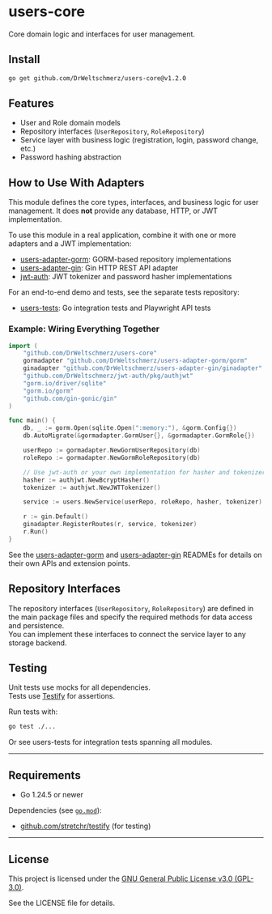 # users-core

Core domain logic and interfaces for user management.

## Install

```sh
go get github.com/DrWeltschmerz/users-core@v1.2.0
```

## Features

- User and Role domain models
- Repository interfaces (`UserRepository`, `RoleRepository`)
- Service layer with business logic (registration, login, password change, etc.)
- Password hashing abstraction

## How to Use With Adapters


This module defines the core types, interfaces, and business logic for user management. It does **not** provide any database, HTTP, or JWT implementation.

To use this module in a real application, combine it with one or more adapters and a JWT implementation:

- [users-adapter-gorm](https://github.com/DrWeltschmerz/users-adapter-gorm): GORM-based repository implementations
- [users-adapter-gin](https://github.com/DrWeltschmerz/users-adapter-gin): Gin HTTP REST API adapter
- [jwt-auth](https://github.com/DrWeltschmerz/jwt-auth): JWT tokenizer and password hasher implementations

For an end-to-end demo and tests, see the separate tests repository:

- [users-tests](https://github.com/DrWeltschmerz/users-tests): Go integration tests and Playwright API tests

### Example: Wiring Everything Together

```go
import (
    "github.com/DrWeltschmerz/users-core"
    gormadapter "github.com/DrWeltschmerz/users-adapter-gorm/gorm"
    ginadapter "github.com/DrWeltschmerz/users-adapter-gin/ginadapter"
    "github.com/DrWeltschmerz/jwt-auth/pkg/authjwt"
    "gorm.io/driver/sqlite"
    "gorm.io/gorm"
    "github.com/gin-gonic/gin"
)

func main() {
    db, _ := gorm.Open(sqlite.Open(":memory:"), &gorm.Config{})
    db.AutoMigrate(&gormadapter.GormUser{}, &gormadapter.GormRole{})

    userRepo := gormadapter.NewGormUserRepository(db)
    roleRepo := gormadapter.NewGormRoleRepository(db)

    // Use jwt-auth or your own implementation for hasher and tokenizer
    hasher := authjwt.NewBcryptHasher()
    tokenizer := authjwt.NewJWTTokenizer()

    service := users.NewService(userRepo, roleRepo, hasher, tokenizer)

    r := gin.Default()
    ginadapter.RegisterRoutes(r, service, tokenizer)
    r.Run()
}
```

See the [users-adapter-gorm](https://github.com/DrWeltschmerz/users-adapter-gorm) and [users-adapter-gin](https://github.com/DrWeltschmerz/users-adapter-gin) READMEs for details on their own APIs and extension points.

## Repository Interfaces

The repository interfaces (`UserRepository`, `RoleRepository`) are defined in the main package files and specify the required methods for data access and persistence.  
You can implement these interfaces to connect the service layer to any storage backend.

## Testing

Unit tests use mocks for all dependencies.  
Tests use [Testify](https://github.com/stretchr/testify) for assertions.

Run tests with:

```sh
go test ./...
```

Or see users-tests for integration tests spanning all modules.

---

## Requirements

- Go 1.24.5 or newer

Dependencies (see [`go.mod`](go.mod)):

- [github.com/stretchr/testify](https://github.com/stretchr/testify) (for testing)

---

## License

This project is licensed under the [GNU General Public License v3.0 (GPL-3.0)](LICENSE).

See the LICENSE file for details.
